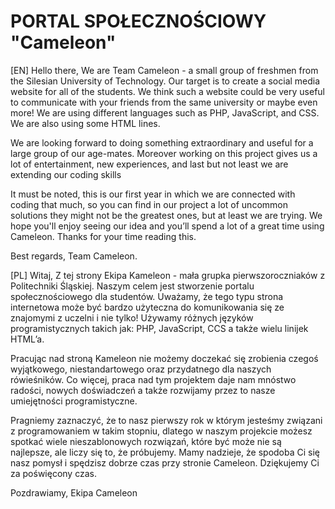 # PORTAL SPOŁECZNOŚCIOWY "Cameleon"
[EN]
Hello there,
We are Team Cameleon - a small group of freshmen from the Silesian University of Technology.
Our target is to create a social media website for all of the students. We think such a website could be very useful to communicate with your friends from the same university or maybe even more! We are using different languages such as PHP, JavaScript, and CSS. We are also using some HTML lines.

We are looking forward to doing something extraordinary and useful for a large group of our age-mates. Moreover working on this project gives us a lot of entertainment, new experiences, and last but not least we are extending our coding skills

It must be noted, this is our first year in which we are connected with coding that much, so you can find in our project a lot of uncommon solutions they might not be the greatest ones, but at least we are trying. We hope you'll enjoy seeing our idea and you’ll spend a lot of a great time using Cameleon. Thanks for your time reading this.

Best regards,
Team Cameleon.



[PL]
Witaj,
Z tej strony Ekipa Kameleon - mała grupka pierwszoroczniaków z Politechniki Śląskiej. Naszym celem jest stworzenie portalu społecznościowego dla studentów. Uważamy, że tego typu strona internetowa może być bardzo użyteczna do komunikowania się ze znajomymi z uczelni i nie tylko! Używamy różnych języków programistycznych takich jak: PHP, JavaScript, CCS a także wielu linijek HTML’a.

Pracując nad stroną Kameleon nie możemy doczekać się zrobienia czegoś wyjątkowego, niestandartowego oraz przydatnego dla naszych rówieśników. Co więcej, praca nad tym projektem daje nam mnóstwo radości, nowych doświadczeń a także rozwijamy przez to nasze umiejętności programistyczne.

Pragniemy zaznaczyć, że to nasz pierwszy rok w którym jesteśmy związani z programowaniem w takim stopniu, dlatego w naszym projekcie możesz spotkać wiele nieszablonowych rozwiązań, które być może nie są najlepsze, ale liczy się to, że próbujemy. Mamy nadzieje, że spodoba Ci się nasz pomysł i spędzisz dobrze czas przy stronie Cameleon. Dziękujemy Ci za poświęcony czas.

Pozdrawiamy,
Ekipa Cameleon
